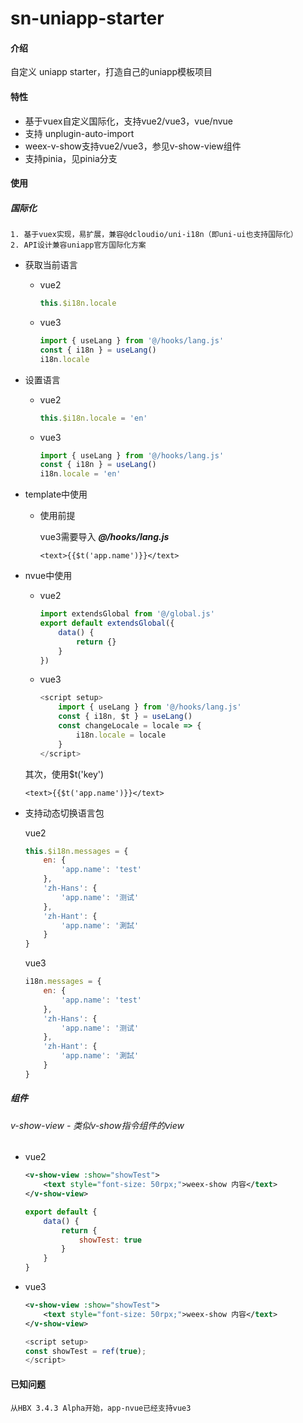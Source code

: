 # sn-uniapp-starter

#### 介绍
自定义 uniapp starter，打造自己的uniapp模板项目

#### 特性

* 基于vuex自定义国际化，支持vue2/vue3，vue/nvue
* 支持 unplugin-auto-import
* weex-v-show支持vue2/vue3，参见v-show-view组件
* 支持pinia，见pinia分支


#### 使用

##### 国际化

	1. 基于vuex实现，易扩展，兼容@dcloudio/uni-i18n（即uni-ui也支持国际化）
	2. API设计兼容uniapp官方国际化方案

* 获取当前语言

	* vue2

		```js
		this.$i18n.locale
		```

	* vue3

		```js
		import { useLang } from '@/hooks/lang.js'
		const { i18n } = useLang()
		i18n.locale
		```

* 设置语言

	* vue2

		```js
		this.$i18n.locale = 'en'
		```

	* vue3

		```js
		import { useLang } from '@/hooks/lang.js'
		const { i18n } = useLang()
		i18n.locale = 'en'
		```

* template中使用

	* 使用前提

		vue3需要导入 ***@/hooks/lang.js***

		```vue
		<text>{{$t('app.name')}}</text>
		```

* nvue中使用

	* vue2

		```js
		import extendsGlobal from '@/global.js'
		export default extendsGlobal({
			data() {
				return {}
			}
		})
		```
	* vue3
	
		```js
		<script setup>
			import { useLang } from '@/hooks/lang.js'
			const { i18n, $t } = useLang()
			const changeLocale = locale => {
				i18n.locale = locale
			}
		</script>
		```
	
	其次，使用$t('key')

	```vue
	<text>{{$t('app.name')}}</text>
	```
	
* 支持动态切换语言包

	vue2

	```js
	this.$i18n.messages = {
		en: {
			'app.name': 'test'
		},
		'zh-Hans': {
			'app.name': '测试'
		},
		'zh-Hant': {
			'app.name': '測試'
		}
	}
	```

	vue3

	```js
	i18n.messages = {
		en: {
			'app.name': 'test'
		},
		'zh-Hans': {
			'app.name': '测试'
		},
		'zh-Hant': {
			'app.name': '測試'
		}
	}
	```
	

##### 组件


###### v-show-view - 类似v-show指令组件的view


* vue2

	```xml
	<v-show-view :show="showTest">
		<text style="font-size: 50rpx;">weex-show 内容</text>
	</v-show-view>
	```

	```js
	export default {
		data() {
			return {
				showTest: true
			}
		}
	}
	```

* vue3

	```xml
	<v-show-view :show="showTest">
		<text style="font-size: 50rpx;">weex-show 内容</text>
	</v-show-view>
	```
		
	```js
	<script setup>
	const showTest = ref(true);
	</script>
	```


#### 已知问题

	从HBX 3.4.3 Alpha开始，app-nvue已经支持vue3